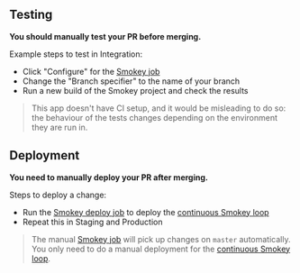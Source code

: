 ## Testing

**You should manually test your PR before merging.**

Example steps to test in Integration:

- Click "Configure" for the [Smokey job][]
- Change the "Branch specifier" to the name of your branch
- Run a new build of the Smokey project and check the results

> This app doesn't have CI setup, and it would be misleading to do so:
> the behaviour of the tests changes depending on the environment they
> are run in.

## Deployment

**You need to manually deploy your PR after merging.**

Steps to deploy a change:

- Run the [Smokey deploy job][] to deploy the [continuous Smokey loop][]
- Repeat this in Staging and Production

> The manual [Smokey job][] will pick up changes on `master` automatically. You only need to do a manual deployment for the [continuous Smokey loop][].

[Smokey job]: https://deploy.integration.publishing.service.gov.uk/job/Smokey/
[continuous Smokey loop]: https://github.com/alphagov/govuk-puppet/blob/master/modules/monitoring/templates/smokey-loop.conf
[Smokey deploy job]: https://deploy.integration.publishing.service.gov.uk/job/Smokey_Deploy/
